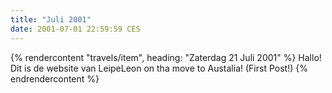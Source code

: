 ```yaml
---
title: "Juli 2001"
date: 2001-07-01 22:59:59 CES
---
```


{% rendercontent "travels/item", heading: "Zaterdag 21 Juli 2001" %}
Hallo!
Dit is de website van LeipeLeon on tha move to Austalia!
(First Post!)
{% endrendercontent %}
